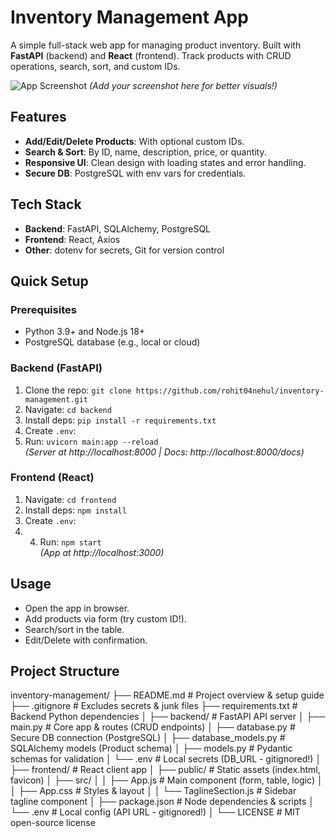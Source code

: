 # Inventory Management App

A simple full-stack web app for managing product inventory. Built with **FastAPI** (backend) and **React** (frontend). Track products with CRUD operations, search, sort, and custom IDs.

![App Screenshot](https://via.placeholder.com/800x400?text=App+Preview) *(Add your screenshot here for better visuals!)*

## Features
- **Add/Edit/Delete Products**: With optional custom IDs.
- **Search & Sort**: By ID, name, description, price, or quantity.
- **Responsive UI**: Clean design with loading states and error handling.
- **Secure DB**: PostgreSQL with env vars for credentials.

## Tech Stack
- **Backend**: FastAPI, SQLAlchemy, PostgreSQL
- **Frontend**: React, Axios
- **Other**: dotenv for secrets, Git for version control

## Quick Setup

### Prerequisites
- Python 3.9+ and Node.js 18+
- PostgreSQL database (e.g., local or cloud)

### Backend (FastAPI)
1. Clone the repo: `git clone https://github.com/rohit04nehul/inventory-management.git`
2. Navigate: `cd backend`
3. Install deps: `pip install -r requirements.txt`
4. Create `.env`:
5. Run: `uvicorn main:app --reload`  
*(Server at http://localhost:8000 | Docs: http://localhost:8000/docs)*

### Frontend (React)
1. Navigate: `cd frontend`
2. Install deps: `npm install`
3. Create `.env`:
4. 4. Run: `npm start`  
*(App at http://localhost:3000)*

## Usage
- Open the app in browser.
- Add products via form (try custom ID!).
- Search/sort in the table.
- Edit/Delete with confirmation.

## Project Structure

inventory-management/
├── README.md                  # Project overview & setup guide
├── .gitignore                 # Excludes secrets & junk files
├── requirements.txt           # Backend Python dependencies
│
├── backend/                   # FastAPI API server
│   ├── main.py                # Core app & routes (CRUD endpoints)
│   ├── database.py            # Secure DB connection (PostgreSQL)
│   ├── database_models.py     # SQLAlchemy models (Product schema)
│   ├── models.py              # Pydantic schemas for validation
│   └── .env                   # Local secrets (DB_URL - gitignored!)
│
├── frontend/                  # React client app
│   ├── public/                # Static assets (index.html, favicon)
│   ├── src/
│   │   ├── App.js             # Main component (form, table, logic)
│   │   ├── App.css            # Styles & layout
│   │   └── TaglineSection.js  # Sidebar tagline component
│   ├── package.json           # Node dependencies & scripts
│   └── .env                   # Local config (API URL - gitignored!)
│
└── LICENSE                    # MIT open-source license
